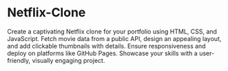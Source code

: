 # Netflix-Clone
Create a captivating Netflix clone for your portfolio using HTML, CSS, and JavaScript. Fetch movie data from a public API, design an appealing layout, and add clickable thumbnails with details. Ensure responsiveness and deploy on platforms like GitHub Pages. Showcase your skills with a user-friendly, visually engaging project.
